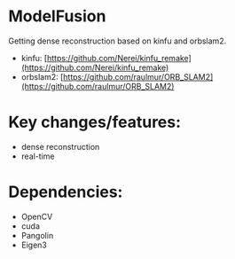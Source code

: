 ModelFusion
===========

Getting dense reconstruction based on kinfu and orbslam2.

- kinfu: [https://github.com/Nerei/kinfu_remake](https://github.com/Nerei/kinfu_remake)
- orbslam2: [https://github.com/raulmur/ORB_SLAM2](https://github.com/raulmur/ORB_SLAM2)

# Key changes/features:
- dense reconstruction
- real-time

# Dependencies:
- OpenCV
- cuda
- Pangolin
- Eigen3